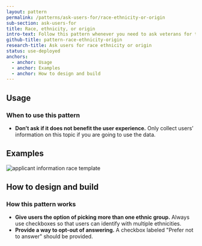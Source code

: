```yaml
---
layout: pattern
permalink: /patterns/ask-users-for/race-ethnicity-or-origin
sub-section: ask-users-for
title: Race, ethnicity, or origin
intro-text: Follow this pattern whenever you need to ask veterans for their race, ethnicity, or origin. 
github-title: pattern-race-ethnicity-origin
research-title: Ask users for race ethnicity or origin
status: use-deployed
anchors:
  - anchor: Usage
  - anchor: Examples
  - anchor: How to design and build
---
```


## Usage

### When to use this pattern

- **Don’t ask if it does not benefit the user experience.** Only collect users’ information on this topic if you are going to use the data. 

## Examples

![applicant information race template]({{site.baseurl}}/images/patterns/ask-users-for/race-ethnicity-or-origin/race.png) 

## How to design and build 

### How this pattern works

* **Give users the option of picking more than one ethnic group.** Always use checkboxes so that users can identify with multiple ethnicities. 
* **Provide a way to opt-out of answering.** A checkbox labeled "Prefer not to answer" should be provided.